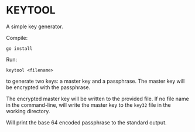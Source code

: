 # KEYTOOL

A simple key generator. 

Compile: 

```
go install
```

Run:

```
keytool <filename>
```

to generate two keys: a master key and a passphrase. The master key will be encrypted with the passphrase.

The encrypted master key will be written to the provided file. If no file name in the command-line, will write the master key to the `key32` file in the working directory.

Will print the base 64 encoded passphrase to the standard output.
